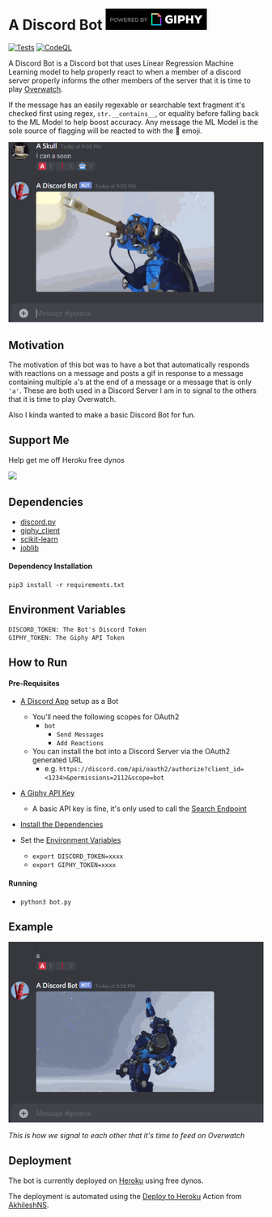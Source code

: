 # A Discord Bot ![Powered By Giphy](readme/PoweredBy_200_Horizontal_Light-Backgrounds_With_Logo.gif)
[![Tests](https://github.com/ruberVulpes/A-Discord-Bot/actions/workflows/python-tests.yml/badge.svg)](https://github.com/ruberVulpes/A-Discord-Bot/actions/workflows/python-tests.yml) [![CodeQL](https://github.com/ruberVulpes/A-Discord-Bot/actions/workflows/codeql-analysis.yml/badge.svg)](https://github.com/ruberVulpes/A-Discord-Bot/actions/workflows/codeql-analysis.yml)

A Discord Bot is a Discord bot that uses Linear Regression Machine Learning model to help properly react to when a member of a discord server properly informs the other members of the server that it is time to play [Overwatch](https://playoverwatch.com/en-us/).

If the message has an easily regexable or searchable text fragment it's checked first using regex, `str.__contains__`, or equality before falling back to the ML Model to help boost accuracy. 
Any message the ML Model is the sole source of flagging will be reacted to with the 🤖 emoji.   

![Example of the Bot](readme/header-example.gif)

## Motivation  

The motivation of this bot was to have a bot that automatically responds with reactions on a message and posts a gif in response to a message containing multiple `a`'s at the end of a message or a message that is only `'a'`. These are both used in a Discord Server I am in to signal to the others that it is time to play Overwatch.

Also I kinda wanted to make a basic Discord Bot for fun.

## Support Me 
Help get me off Heroku free dynos

[![](https://www.paypalobjects.com/en_US/i/btn/btn_donate_LG.gif)](https://www.paypal.com/donate?hosted_button_id=U65R5REYQXAR8)

## Dependencies 

* [discord.py](https://pypi.org/project/discord.py/)
* [giphy_client](https://pypi.org/project/giphy_client/)
* [scikit-learn](https://pypi.org/project/scikit-learn/)
* [joblib](https://pypi.org/project/joblib/)

#### Dependency Installation 

`pip3 install -r requirements.txt`

## Environment Variables

```
DISCORD_TOKEN: The Bot's Discord Token
GIPHY_TOKEN: The Giphy API Token 
``` 

## How to Run

#### Pre-Requisites
* [A Discord App](https://discord.com/developers/applications) setup as a Bot
    * You'll need the following scopes for OAuth2 
        * `bot`
            * `Send Messages`
            * `Add Reactions`
    * You can install the bot into a Discord Server via the OAuth2 generated URL
        * e.g. `https://discord.com/api/oauth2/authorize?client_id=<1234>&permissions=2112&scope=bot`
        
* [A Giphy API Key](https://developers.giphy.com/)
    * A basic API key is fine, it's only used to call the [Search Endpoint](https://developers.giphy.com/docs/api/endpoint#search)

* [Install the Dependencies](#dependency-installation)
* Set the [Environment Variables](#environment-variables)
    * `export DISCORD_TOKEN=xxxx`
    * `export GIPHY_TOKEN=xxxx` 

#### Running
* `python3 bot.py`

## Example
![Example of the Bot](readme/example.gif)

_This is how we signal to each other that it's time to feed on Overwatch_

## Deployment 

The bot is currently deployed on [Heroku](https://heroku.com/) using free dynos.

The deployment is automated using the [Deploy to Heroku](https://github.com/marketplace/actions/deploy-to-heroku) Action from [AkhileshNS](https://github.com/AkhileshNS).  
